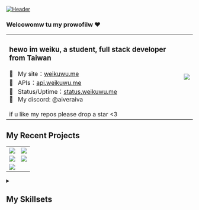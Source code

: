 [![Header](https://media.discordapp.net/attachments/1016353555143196835/1131678881137561723/109913360_p0.png?width=1440&height=520)](https://weikuwu.me/)
### Welcowomw tu my prowofilw ❤️ 

<table>
  <tr>
    <td valign="center">
      <p>
        <h3>hewo im weiku, a student, full stack developer from Taiwan </h3>
        🚀 &nbsp; My site：<a href="https://weikuwu.me">weikuwu.me</a>
        <br/>
        🌱 &nbsp; APIs：<a href="https://api.weikuwu.me">api.weikuwu.me</a>
        <br/>
        🔭 &nbsp; Status/Uptime：<a href="https://status.weikuwu.me">status.weikuwu.me</a>
        <br/>
        💞️ &nbsp; My discord: @aiveraiva
        <br/>
        <br/>
        if u like my repos please drop a star <3
        <br/>
    </td>
    <td>
      <img align="center" src="https://github-readme-stats.vercel.app/api?username=AiverAiva&show_icons=true&icon_color=df648c&text_color=718096&bg_color=00000000&hide_title=true&hide_border=true"/>
    </td>
  </tr>
</table>
<!-- <img align="right" src="https://github-readme-stats.vercel.app/api/top-langs/?username=AiverAiva&show_icons=true&icon_color=df648c&text_color=718096&bg_color=00000000&hide_title=true&hide_border=true"/> -->

## My Recent Projects
<table align="center">
  <tr>
    <td>
      <a href="https://github.com/AiverAiva/weikuwu.me"><img src="https://github-readme-stats.vercel.app/api/pin/?username=AiverAiva&repo=weikuwu.me&theme=dracula&hide_border=true&border_radius=8&icon_color=FFB3B3" /></a>
    </td>
    <td>
      <a href="https://github.com/AiverAiva/cdn"><img src="https://github-readme-stats.vercel.app/api/pin/?username=AiverAiva&repo=cdn&theme=dracula&hide_border=true&border_radius=8&icon_color=FFB3B3" /></a>
    </td>
  </tr>
  <tr>
    <td>
      <a href="https://github.com/AiverAiva/osu-box"><img src="https://github-readme-stats.vercel.app/api/pin/?username=AiverAiva&repo=osu-box&theme=dracula&hide_border=true&border_radius=8&icon_color=FFB3B3" /></a>
    </td>
    <td>
      <a href="https://github.com/AiverAiva/osu-stats"><img src="https://github-readme-stats.vercel.app/api/pin/?username=AiverAiva&repo=api&theme=dracula&hide_border=true&border_radius=8&icon_color=FFB3B3" /></a>
    </td>
  </tr> 
  <tr>
    <td>
      <a href="https://github.com/AiverAiva/problem-solutions"><img src="https://github-readme-stats.vercel.app/api/pin/?username=AiverAiva&repo=problem-solutions&theme=dracula&hide_border=true&border_radius=8&icon_color=FFB3B3" /></a>
    </td>
<!--     <td>
      <a href="https://github.com/AiverAiva/osu-stats"><img src="https://github-readme-stats.vercel.app/api/pin/?username=AiverAiva&repo=osu-stats" /></a>
    </td> -->
  </tr>
</table>


<details>
<summary> 
  
## My Skillsets 
</summary>

### Preferred programming languages

[![Python](https://img.shields.io/badge/-Python-141414?style=flat&logo=python)](https://www.python.org/)
[![JavaScript](https://img.shields.io/badge/-JavaScript-141414?style=flat&logo=javascript)](https://www.javascript.com/)

### Languages That I Currently Use

[![Python](https://img.shields.io/badge/-Python-141414?style=flat&logo=python)](https://www.python.org/)
[![Java](https://img.shields.io/badge/-Java-141414?style=flat&logo=openjdk)](https://adoptium.net/)
[![JavaScript](https://img.shields.io/badge/-JavaScript-141414?style=flat&logo=javascript)](https://www.javascript.com/)
[![TypeScript](https://img.shields.io/badge/-TypeScript-141414?style=flat&logo=typescript)](https://www.typescriptlang.org/)
![HTML](https://img.shields.io/badge/-HTML-141414?style=flat&logo=html5)
![CSS](https://img.shields.io/badge/-CSS-141414?style=flat&logo=css3)
![C++](https://img.shields.io/badge/-C++-141414?style=flat&logo=c%2B%2B)

### Languages that I am learning or have started

[![Rust](https://img.shields.io/badge/-Rust-141414?style=flat&logo=rust)](https://www.rust-lang.org/)
[![Kotlin](https://img.shields.io/badge/-Kotlin-141414?style=flat&logo=kotlin)](https://kotlinlang.org/)

### Planned Languages to Learn

[![C#](https://img.shields.io/badge/-C%23-141414?style=flat&logo=csharp)](https://docs.microsoft.com/en-us/dotnet/csharp/)
![C](https://img.shields.io/badge/-C-141414?style=flat&logo=c)
![Clojure](https://img.shields.io/badge/-Clojure-141414?style=flat&logo=clojure)

### Linux Distros that I know and use
[![Ubuntu](https://img.shields.io/badge/-Ubuntu-141414?style=flat&logo=ubuntu)](https://ubuntu.com/)
[![Arch Linux](https://img.shields.io/badge/-Arch-141414?style=flat&logo=archlinux)](https://archlinux.org/)

### Frameworks that I know and/or use
[![TailWind CSS](https://img.shields.io/badge/-Tailwind%20CSS-141414?style=flat&logo=tailwindcss)](https://tailwindcss.com)
[![React](https://img.shields.io/badge/-React-141414?style=flat&logo=react)](https://reactjs.org)
[![Next.js](https://img.shields.io/badge/-Next.js-141414?style=flat&logo=nextdotjs)](https://nextjs.org/org)
[![Vue.js](https://img.shields.io/badge/-Vue.js-141414?style=flat&logo=vue.js)](https://vuejs.org/)
[![Nuxt.js](https://img.shields.io/badge/-Nuxt.js-141414?style=flat&logo=nuxtdotjs)](https://nuxt.com/)
[![Vuetify](https://img.shields.io/badge/-Vuetify-141414?style=flat&logo=vuetify)](https://vuetifyjs.com/)


### Databases I know and use
[![MySQL](https://img.shields.io/badge/-MySQL-141414?style=flat&logo=mysql&logoColor=FFFFFF)](https://www.mysql.com/)

### Tools and Tech that I use

[![VS Code](https://img.shields.io/badge/-Visual%20Studio%20Code-141414?style=flat&logo=visual-studio-code&logoColor=007ACC)](https://code.visualstudio.com/)
[![IntelliJ IDEA](https://img.shields.io/badge/-IntelliJ%20IDEA-141414?style=flat&logo=intellij%20idea)](https://www.jetbrains.com/idea/)
[![NeoVim](https://img.shields.io/badge/-NeoVim-141414?style=flat&logo=neovim)](https://neovim.io)
[![Nginx](https://img.shields.io/badge/-Nginx-141414?style=flat&logo=nginx)](https://nginx.org/)
[![Bash](https://img.shields.io/badge/-Bash-141414?style=flat&logo=gnubash)](https://www.gnu.org/software/bash/)
[![Windows Terminal](https://img.shields.io/badge/-Windows%20Terminal-141414?style=flat&logo=windows%20terminal)](https://github.com/microsoft/terminal)
[![Windows](https://img.shields.io/badge/-Windows-141414?style=flat&logo=windows)](https://www.microsoft.com/en-us/windows/)
[![Github](https://img.shields.io/badge/-Github-141414?style=flat&logo=github)](https://github.com)
[![Git](https://img.shields.io/badge/-Git-141414?style=flat&logo=git)](https://git-scm.com/)
[![Github Actions](https://img.shields.io/badge/-Github%20Actions-141414?style=flat&logo=github-actions)](https://github.com/features/actions)
[![npm](https://img.shields.io/badge/-npm-141414?style=flat&logo=npm)](https://www.npmjs.com/)
[![Yarn](https://img.shields.io/badge/-Yarn-141414?style=flat&logo=yarn)](https://yarnpkg.com/)
[![Vite](https://img.shields.io/badge/-Vite-141414?style=flat&logo=vite)](https://vitejs.dev/)
[![Discord](https://img.shields.io/badge/-Discord-141414?style=flat&logo=discord&logoColor=white)](https://discord.com)
---
<a href="https://github.com/No767">
  <img src="https://github-readme-stats.vercel.app/api/top-langs/?&username=AiverAiva&theme=dracula&layout=compact&hide_border=true&icon_color=FFB3B3" />
</a>
&hide=css,html

</details>
